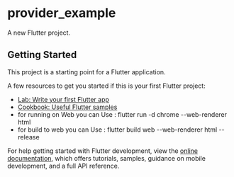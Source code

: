 # provider_example

A new Flutter project.

## Getting Started

This project is a starting point for a Flutter application.

A few resources to get you started if this is your first Flutter project:


- [Lab: Write your first Flutter app](https://docs.flutter.dev/get-started/codelab)
- [Cookbook: Useful Flutter samples](https://docs.flutter.dev/cookbook)
- for running on Web you can Use : flutter run -d chrome --web-renderer html
- for build to web you can Use : flutter build web --web-renderer html --release


For help getting started with Flutter development, view the
[online documentation](https://docs.flutter.dev/), which offers tutorials,
samples, guidance on mobile development, and a full API reference.
